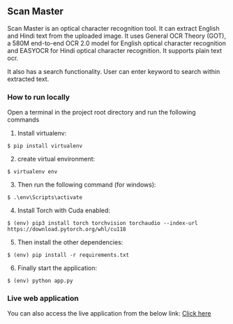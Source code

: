## Scan Master

Scan Master is an optical character recognition tool. It can extract English and Hindi text from the uploaded image. It uses General OCR Theory (GOT), a 580M end-to-end OCR 2.0 model for English optical character recognition and EASYOCR for Hindi optical character recognition. It supports plain text ocr.

It also has a search functionality. User can enter keyword to search within extracted text.

### How to run locally

Open a terminal in the project root directory and run the following commands

1. Install virtualenv:
```
$ pip install virtualenv
```

2. create virtual environment:
```
$ virtualenv env
```

3. Then run the following command (for windows):
```
$ .\env\Scripts\activate
```

4. Install Torch with Cuda enabled:
```
$ (env) pip3 install torch torchvision torchaudio --index-url https://download.pytorch.org/whl/cu118
```

5. Then install the other dependencies:
```
$ (env) pip install -r requirements.txt
```

6. Finally start the application:
```
$ (env) python app.py
```

### Live web application
You can also access the live application from the below link:
[Click here]()
